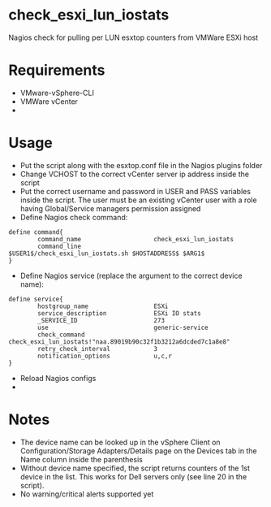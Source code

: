 # check_esxi_lun_iostats
Nagios check for pulling per LUN esxtop counters from VMWare ESXi host

Requirements
============
- VMware-vSphere-CLI
- VMWare vCenter
- 
Usage
=====
- Put the script along with the esxtop.conf file in the Nagios plugins folder
- Change VCHOST to the correct vCenter server ip address inside the script
- Put the correct username and password in USER and PASS variables inside the script. The user must be an existing vCenter user with a role having Global/Service managers permission assigned
- Define Nagios check command:
~~~
define command{
        command_name                    check_esxi_lun_iostats
        command_line                    $USER1$/check_esxi_lun_iostats.sh $HOSTADDRESS$ $ARG1$
}
~~~
- Define Nagios service (replace the argument to the correct device name):
~~~
define service{
        hostgroup_name                  ESXi
        service_description             ESXi IO stats
        _SERVICE_ID                     273
        use                             generic-service
        check_command                   check_esxi_lun_iostats!"naa.89019b90c32f1b3212a6dcded7c1a8e8"
        retry_check_interval            3
        notification_options            u,c,r
}
~~~
- Reload Nagios configs
- 
Notes
=====
- The device name can be looked up in the vSphere Client on Configuration/Storage Adapters/Details page on the Devices tab in the Name column inside the parenthesis
- Without device name specified, the script returns counters of the 1st device in the list. This works for Dell servers only (see line 20 in the script).
- No warning/critical alerts supported yet
